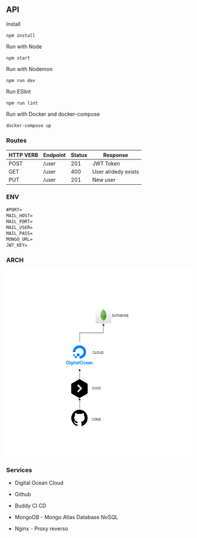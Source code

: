 ## API

Install

```
npm install
```

Run with Node

```
npm start
```

Run with Nodemon

```
npm run dev
```

Run ESlint

```
npm run lint
```

Run with Docker and docker-compose

```
docker-compose up
```

### Routes


| HTTP VERB | Endpoint | Status | Response            |
| --------- | -------- | ------ | ------------------- |
| POST      | /user    | 201    | JWT Token           |
| GET       | /user    | 400    | User alrdedy exists |
| PUT       | /user    | 201    | New user            |


### ENV

```
#PORT=
MAIL_HOST=
MAIL_PORT=
MAIL_USER=
MAIL_PASS=
MONGO_URL=
JWT_KEY=
```

### ARCH

<img src="./.github/assets/arch.png">

### Services

- Digital Ocean Cloud

- Github

- Buddy CI CD

- MongoDB - Mongo Atlas Database NoSQL

- Nginx - Proxy reverso
